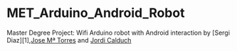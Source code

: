 # MET_Arduino_Android_Robot
Master Degree Project: Wifi Arduino robot with Android interaction
by [Sergi Diaz][1],[Jose Mª Torres][2] and [Jordi Calduch][3]


[3]:https://github.com/dryrain
[2]:
[1]:https://github.com/sdiazsal

